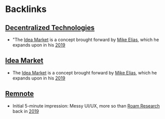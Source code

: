 
# Backlinks
## [Decentralized Technologies](<Decentralized Technologies.md>)
- "The [Idea Market](<Idea Market.md>) is a concept brought forward by [Mike Elias](<Mike Elias.md>), which he expands upon in his [2019](<2019.md>)

## [Idea Market](<Idea Market.md>)
- The [Idea Market](<Idea Market.md>) is a concept brought forward by [Mike Elias](<Mike Elias.md>), which he expands upon in his [2019](<2019.md>)

## [Remnote](<Remnote.md>)
- Initial 5-minute impression: Messy UI/UX, more so than [Roam Research](<Roam Research.md>) back in [2019](<2019.md>)

